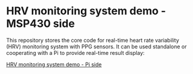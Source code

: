 # HRV monitoring system demo - MSP430 side

This repository stores the core code for real-time heart rate variability (HRV) monitoring system with PPG sensors. It can be used standalone or cooperating with a Pi to provide real-time result display:

[HRV monitoring system demo - Pi side](https://github.com/jingye-xu/HRV_Monitor_System_Demo_Pi)

